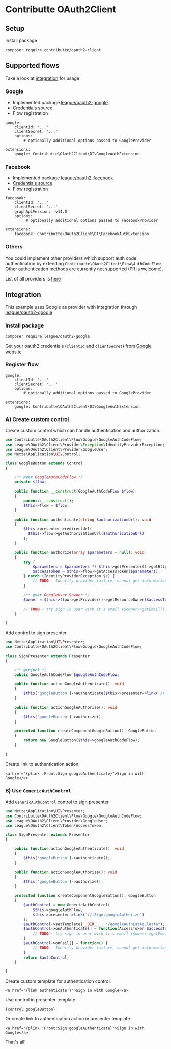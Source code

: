 # Contributte OAuth2Client

## Setup

Install package

```bash
composer require contributte/oauth2-client
```

## Supported flows

Take a look at [integration](#integration) for usage

### Google

- Implemented package [league/oauth2-google](https://github.com/thephpleague/oauth2-google)
- [Credentials source](https://developers.google.com/identity/protocols/OpenIDConnect#registeringyourapp)
- Flow registration

```neon
google:
	clientId: '...'
	clientSecret: '...'
	options:
		# optionally additional options passed to GoogleProvider

extensions:
	google: Contributte\OAuth2Client\DI\GoogleAuthExtension
```

### Facebook

- Implemented package [league/oauth2-facebook](https://github.com/thephpleague/oauth2-facebook)
- [Credentials source](https://developers.facebook.com/docs/facebook-login/overview)
- Flow registration
```neon
facebook:
	clientId: '...'
	clientSecret: '...'
	graphApiVersion: 'v14.0'
	options:
		 # optionally additional options passed to FacebookProvider

extensions:
	facebook: Contributte\OAuth2Client\DI\FacebookAuthExtension
```

### Others

You could implement other providers which support auth code authentication by extending `Contributte\OAuth2Client\Flow\AuthCodeFlow`. Other authentication methods are currently not supported (PR is welcome).

List of all providers is [here](https://github.com/thephpleague/oauth2-client/blob/master/docs/providers/thirdparty.md)

## Integration

This example uses Google as provider with integration through [league/oauth2-google](https://github.com/thephpleague/oauth2-google)

### Install package

```bash
composer require league/oauth2-google
```

Get your oauth2 credentials (`clientId` and `clientSecret`) from [Google website](https://developers.google.com/identity/protocols/OpenIDConnect#registeringyourapp)

### Register flow

```neon
google:
	clientId: '...'
	clientSecret: '...'
	options:
		# optionally additional options passed to GoogleProvider

extensions:
	google: Contributte\OAuth2Client\DI\GoogleAuthExtension
```

### A) Create custom control

Create custom control which can handle authentication and authorization.

```php
use Contributte\OAuth2Client\Flow\Google\GoogleAuthCodeFlow;
use League\OAuth2\Client\Provider\Exception\IdentityProviderException;
use League\OAuth2\Client\Provider\GoogleUser;
use Nette\Application\UI\Control;

class GoogleButton extends Control
{

	/** @var GoogleAuthCodeFlow */
	private $flow;

	public function __construct(GoogleAuthCodeFlow $flow)
	{
		parent::__construct();
		$this->flow = $flow;
	}

	public function authenticate(string $authorizationUrl): void
	{
		$this->presenter->redirectUrl(
		  $this->flow->getAuthorizationUrl($authorizationUrl)
		);
	}

	public function authorize(array $parameters = null): void
	{
		try {
			$parameters = $parameters ?? $this->getPresenter()->getHttpRequest()->getQuery();
			$accessToken = $this->flow->getAccessToken($parameters);
		} catch (IdentityProviderException $e) {
			// TODO - Identity provider failure, cannot get information about user
		}

		/** @var GoogleUser $owner */
		$owner = $this->flow->getProvider()->getResourceOwner($accessToken);

		// TODO - try sign in user with it's email ($owner->getEmail())
	}

}
```

Add control to sign presenter

```php
use Nette\Application\UI\Presenter;
use Contributte\OAuth2Client\Flow\Google\GoogleAuthCodeFlow;

class SignPresenter extends Presenter
{

	/** @inject */
	public GoogleAuthCodeFlow $googleAuthCodeFlow;

	public function actionGoogleAuthenticate(): void
	{
		$this['googleButton']->authenticate($this->presenter->link('//:Sign:googleAuthorize'));
	}

	public function actionGoogleAuthorize(): void
	{
		$this['googleButton']->authorize();
	}

	protected function createComponentGoogleButton(): GoogleButton
	{
		return new GoogleButton($this->googleAuthCodeFlow);
	}

}
```

Create link to authentication action

```latte
<a href="{plink :Front:Sign:googleAuthenticate}">Sign in with Google</a>
```

### B) Use `GenericAuthControl`

Add `GenericAuthControl` control to sign presenter

```php
use Nette\Application\UI\Presenter;
use Contributte\OAuth2Client\Flow\Google\GoogleAuthCodeFlow;
use League\OAuth2\Client\Provider\GoogleUser;
use League\OAuth2\Client\Token\AccessToken;

class SignPresenter extends Presenter
{

	public function actionGoogleAuthenticate(): void
	{
		$this['googleButton']->authenticate();
	}

	public function actionGoogleAuthorize(): void
	{
		$this['googleButton']->authorize();
	}

	protected function createComponentGoogleButton(): GoogleButton
	{
		$authControl = new GenericAuthControl(
			$this->googleAuthFlow,
			$this->presenter->link('//:Sign:googleAuthorize')
		);
		$authControl->setTemplate(__DIR__ . "/googleAuthLatte.latte");
		$authControl->onAuthenticate[] = function(AccessToken $accessToken, GoogleUser $user) {
			// TODO - try sign in user with it's email ($owner->getEmail())
		}
		$authControl->onFail[] = function() {
			// TODO - Identity provider failure, cannot get information about user
		}
		return $authControl;
	}

}
```

Create custom template for authentication control.

```latte
<a href="{link authenticate!}">Sign in with Google</a>
```

Use control in presenter template.

```latte
{control googleButton}
```

Or create link to authentication action in presenter template

```latte
<a href="{plink :Front:Sign:googleAuthenticate}">Sign in with Google</a>
```

That's all!
